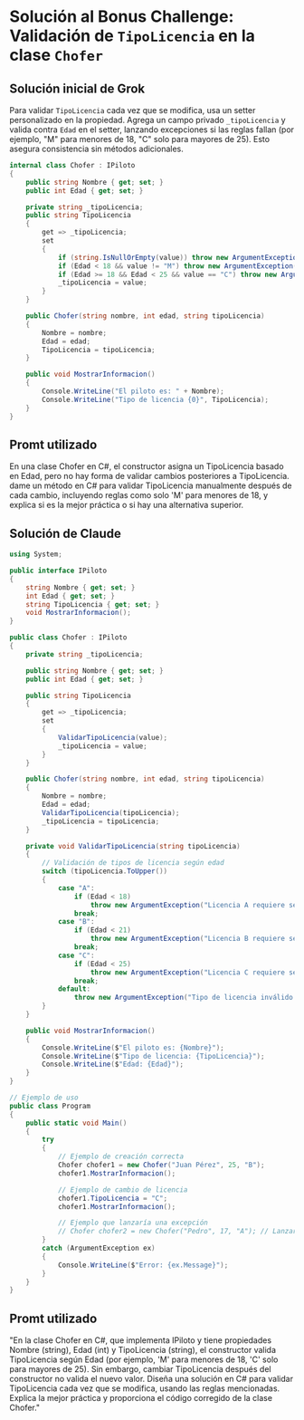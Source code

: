 # Solución al Bonus Challenge: Validación de `TipoLicencia` en la clase `Chofer`

## Solución inicial de Grok

Para validar `TipoLicencia` cada vez que se modifica, usa un setter personalizado en la propiedad. Agrega un campo privado `_tipoLicencia` y valida contra `Edad` en el setter, lanzando excepciones si las reglas fallan (por ejemplo, "M" para menores de 18, "C" solo para mayores de 25). Esto asegura consistencia sin métodos adicionales.

```csharp
internal class Chofer : IPiloto
{
    public string Nombre { get; set; }
    public int Edad { get; set; }

    private string _tipoLicencia;
    public string TipoLicencia
    {
        get => _tipoLicencia;
        set
        {
            if (string.IsNullOrEmpty(value)) throw new ArgumentException("Licencia no puede estar vacía.");
            if (Edad < 18 && value != "M") throw new ArgumentException("Menores de 18 solo licencia 'M'.");
            if (Edad >= 18 && Edad < 25 && value == "C") throw new ArgumentException("Licencia 'C' requiere 25 años.");
            _tipoLicencia = value;
        }
    }

    public Chofer(string nombre, int edad, string tipoLicencia)
    {
        Nombre = nombre;
        Edad = edad;
        TipoLicencia = tipoLicencia;
    }

    public void MostrarInformacion()
    {
        Console.WriteLine("El piloto es: " + Nombre);
        Console.WriteLine("Tipo de licencia {0}", TipoLicencia);
    }
}
```


## Promt utilizado
En una clase Chofer en C#, el constructor asigna un TipoLicencia basado en Edad, pero no hay forma de validar cambios posteriores a TipoLicencia. dame un método en C# para validar TipoLicencia manualmente después de cada cambio, incluyendo reglas como solo 'M' para menores de 18, y explica si es la mejor práctica o si hay una alternativa superior.

## Solución de Claude

```csharp
using System;

public interface IPiloto
{
    string Nombre { get; set; }
    int Edad { get; set; }
    string TipoLicencia { get; set; }
    void MostrarInformacion();
}

public class Chofer : IPiloto
{
    private string _tipoLicencia;

    public string Nombre { get; set; }
    public int Edad { get; set; }

    public string TipoLicencia
    {
        get => _tipoLicencia;
        set
        {
            ValidarTipoLicencia(value);
            _tipoLicencia = value;
        }
    }

    public Chofer(string nombre, int edad, string tipoLicencia)
    {
        Nombre = nombre;
        Edad = edad;
        ValidarTipoLicencia(tipoLicencia);
        _tipoLicencia = tipoLicencia;
    }

    private void ValidarTipoLicencia(string tipoLicencia)
    {
        // Validación de tipos de licencia según edad
        switch (tipoLicencia.ToUpper())
        {
            case "A":
                if (Edad < 18)
                    throw new ArgumentException("Licencia A requiere ser mayor de 18 años");
                break;
            case "B":
                if (Edad < 21)
                    throw new ArgumentException("Licencia B requiere ser mayor de 21 años");
                break;
            case "C":
                if (Edad < 25)
                    throw new ArgumentException("Licencia C requiere ser mayor de 25 años");
                break;
            default:
                throw new ArgumentException("Tipo de licencia inválido. Debe ser A, B o C.");
        }
    }

    public void MostrarInformacion()
    {
        Console.WriteLine($"El piloto es: {Nombre}");
        Console.WriteLine($"Tipo de licencia: {TipoLicencia}");
        Console.WriteLine($"Edad: {Edad}");
    }
}

// Ejemplo de uso
public class Program
{
    public static void Main()
    {
        try
        {
            // Ejemplo de creación correcta
            Chofer chofer1 = new Chofer("Juan Pérez", 25, "B");
            chofer1.MostrarInformacion();

            // Ejemplo de cambio de licencia
            chofer1.TipoLicencia = "C";
            chofer1.MostrarInformacion();

            // Ejemplo que lanzaría una excepción
            // Chofer chofer2 = new Chofer("Pedro", 17, "A"); // Lanzaría excepción
        }
        catch (ArgumentException ex)
        {
            Console.WriteLine($"Error: {ex.Message}");
        }
    }
}
```
## Promt utilizado
"En la clase Chofer en C#, que implementa IPiloto y tiene propiedades Nombre (string), Edad (int) y TipoLicencia (string), el constructor valida TipoLicencia según Edad (por ejemplo, 'M' para menores de 18, 'C' solo para mayores de 25). Sin embargo, cambiar TipoLicencia después del constructor no valida el nuevo valor. Diseña una solución en C# para validar TipoLicencia cada vez que se modifica, usando las reglas mencionadas. Explica la mejor práctica y proporciona el código corregido de la clase Chofer."
